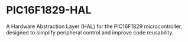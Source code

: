 # PIC16F1829-HAL
A Hardware Abstraction Layer (HAL) for the PIC16F1829 microcontroller, designed to simplify peripheral control and improve code reusability.
